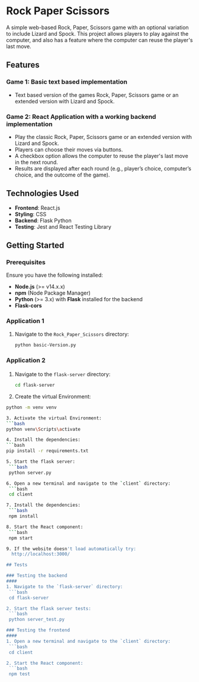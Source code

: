 # Rock Paper Scissors

A simple web-based Rock, Paper, Scissors game with an optional variation to include Lizard and Spock. This project allows players to play against the computer, and also has a feature where the computer can reuse the player's last move.

## Features

### Game 1: Basic text based implementation 

- Text based version of the games Rock, Paper, Scissors game or an extended version with Lizard and Spock.

### Game 2: React Application with a working backend implementation

- Play the classic Rock, Paper, Scissors game or an extended version with Lizard and Spock.
- Players can choose their moves via buttons.
- A checkbox option allows the computer to reuse the player's last move in the next round.
- Results are displayed after each round (e.g., player’s choice, computer’s choice, and the outcome of the game).

## Technologies Used

- **Frontend**: React.js
- **Styling**: CSS
- **Backend**: Flask Python
- **Testing**: Jest and React Testing Library

## Getting Started

### Prerequisites

Ensure you have the following installed:

- **Node.js** (>= v14.x.x)
- **npm** (Node Package Manager)
- **Python** (>= 3.x) with **Flask** installed for the backend
- **Flask-cors** 

### Application 1

1. Navigate to the `Rock_Paper_Scissors` directory:
   ```bash
   python basic-Version.py

### Application 2

#### 
1. Navigate to the `flask-server` directory:
   ```bash
   cd flask-server

2. Create the virtual Environment:
  ```bash
  python -m venv venv

3. Activate the virtual Environment:
  ```bash
  python venv\Scripts\activate 

4. Install the dependencies:
  ```bash
  pip install -r requirements.txt

5. Start the flask server:
   ```bash
   python server.py

6. Open a new terminal and navigate to the `client` directory:
   ```bash
   cd client

7. Install the dependencies:
   ```bash
   npm install

8. Start the React component:
   ```bash
   npm start

9. If the website doesn't load automatically try:
    http://localhost:3000/

## Tests

### Testing the backend 
####
1. Navigate to the `flask-server` directory:
   ```bash
   cd flask-server

2. Start the flask server tests:
   ```bash
   python server_test.py

### Testing the frontend 
####
1. Open a new terminal and navigate to the `client` directory:
   ```bash
   cd client

2. Start the React component:
   ```bash
   npm test




